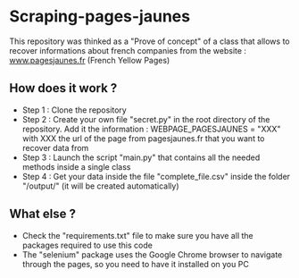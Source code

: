 # Scraping-pages-jaunes

This repository was thinked as a "Prove of concept" of a class that allows to recover informations about french companies from the website : www.pagesjaunes.fr (French Yellow Pages)

## How does it work ?

* Step 1 : Clone the repository
* Step 2 : Create your own file "secret.py" in the root directory of the repository. Add it the information : WEBPAGE_PAGESJAUNES = "XXX" with XXX the url of the page from pagesjaunes.fr that you want to recover data from
* Step 3 : Launch the script "main.py" that contains all the needed methods inside a single class
* Step 4 : Get your data inside the file "complete_file.csv" inside the folder "/output/" (it will be created automatically)

## What else ?

* Check the "requirements.txt" file to make sure you have all the packages required to use this code
* The "selenium" package uses the Google Chrome browser to navigate through the pages, so you need to have it installed on you PC